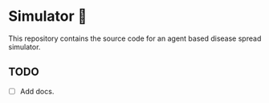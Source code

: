 # Simulator 🤖

This repository contains the source code for an agent based disease spread simulator.

## TODO

- [ ] Add docs.
